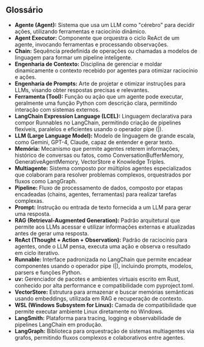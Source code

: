 ## **Glossário**

*   **Agente (Agent):** Sistema que usa um LLM como "cérebro" para decidir ações, utilizando ferramentas e raciocínio dinâmico.
*   **Agent Executor:** Componente que orquestra o ciclo ReAct de um agente, invocando ferramentas e processando observações.
*   **Chain:** Sequência predefinida de operações ou chamadas a modelos de linguagem para formar um pipeline inteligente.
*   **Engenharia de Contexto:** Disciplina de gerenciar e moldar dinamicamente o contexto recebido por agentes para otimizar raciocínio e ações.
*   **Engenharia de Prompts:** Arte de projetar e otimizar instruções para LLMs, visando obter respostas precisas e relevantes.
*   **Ferramenta (Tool):** Função ou ação que um agente pode executar, geralmente uma função Python com descrição clara, permitindo interação com sistemas externos.
*   **LangChain Expression Language (LCEL):** Linguagem declarativa para compor Runnables no LangChain, permitindo criação de pipelines flexíveis, paralelos e eficientes usando o operador pipe (|).
*   **LLM (Large Language Model):** Modelo de linguagem de grande escala, como Gemini, GPT-4, Claude, capaz de entender e gerar texto.
*   **Memória:** Mecanismo que permite agentes reterem informações, histórico de conversas ou fatos, como ConversationBufferMemory, GenerativeAgentMemory, VectorStore e Knowledge Triples.
*   **Multiagente:** Sistema composto por múltiplos agentes especializados que colaboram para resolver problemas complexos, orquestrados por fluxos como LangGraph.
*   **Pipeline:** Fluxo de processamento de dados, composto por etapas encadeadas (chains, agentes, ferramentas) para realizar tarefas complexas.
*   **Prompt:** Instrução ou entrada de texto fornecida a um LLM para gerar uma resposta.
*   **RAG (Retrieval-Augmented Generation):** Padrão arquitetural que permite aos LLMs acessar e utilizar informações externas e atualizadas antes de gerar uma resposta.
*   **ReAct (Thought + Action + Observation):** Padrão de raciocínio para agentes, onde o LLM pensa, executa uma ação e observa o resultado em ciclo iterativo.
*   **Runnable:** Interface padronizada no LangChain que permite encadear componentes usando o operador pipe (|), incluindo prompts, modelos, parsers e funções Python.
*   **uv:** Gerenciador de pacotes e ambientes virtuais escrito em Rust, conhecido por alta performance e compatibilidade com pyproject.toml.
*   **VectorStore:** Estrutura para armazenar e buscar memórias semânticas usando embeddings, utilizada em RAG e recuperação de contexto.
*   **WSL (Windows Subsystem for Linux):** Camada de compatibilidade que permite executar ambiente Linux diretamente no Windows.
*   **LangSmith:** Plataforma para tracing, logging e observabilidade de pipelines LangChain em produção.
*   **LangGraph:** Biblioteca para orquestração de sistemas multiagentes via grafos, permitindo fluxos complexos e colaborativos entre agentes.
